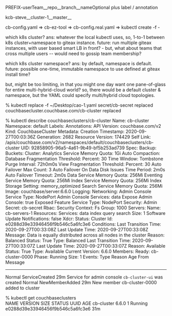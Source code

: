 PREFIX-userTeam__repo__branch__nameOptional
  plus label / annotation

kcb-steve__cluster-1__master__

cb-config.yaml
  => cb-ez-tool => cb-config.real.yaml => kubectl create -f -



which k8s cluster?
  ans: whatever the local kubectl uses,
       so, 1-to-1 between k8s cluster+namespace to giteax instance.
       future: run multiple giteax instances,
               with user based smart LB in front?
               - but, what about teams that cross multiple users --
                 would need to gossip team membership?

which k8s cluster namespace?
  ans: by default, namespace is default.
       future: possible one-time, immutable namespace
               to use defined at giteax install time?

but, might be too limiting, in that you might one day want
  one pane-of-glass for entire multi-hybrid-cloud world?
  so, there would be a default cluster & namespace,
  but the YAML could specify multi/hybrid cloud topologies.






% kubectl replace -f ~/Desktop/cao-1.yaml
secret/cb-secret replaced
couchbasecluster.couchbase.com/cb-cluster replaced

% kubectl describe couchbaseclusters/cb-cluster
Name:         cb-cluster
Namespace:    default
Labels:       <none>
Annotations:  <none>
API Version:  couchbase.com/v2
Kind:         CouchbaseCluster
Metadata:
  Creation Timestamp:  2020-09-27T00:03:36Z
  Generation:          2682
  Resource Version:    174429
  Self Link:           /apis/couchbase.com/v2/namespaces/default/couchbaseclusters/cb-cluster
  UID:                 92858905-96a5-4a61-9b49-bf5b253ad739
Spec:
  Backup:
  Buckets:
  Cluster:
    Analytics Service Memory Quota:  1Gi
    Auto Compaction:
      Database Fragmentation Threshold:
        Percent:  30
      Time Window:
      Tombstone Purge Interval:  72h0m0s
      View Fragmentation Threshold:
        Percent:                                    30
    Auto Failover Max Count:                        3
    Auto Failover On Data Disk Issues Time Period:  2m0s
    Auto Failover Timeout:                          2m0s
    Data Service Memory Quota:                      256Mi
    Eventing Service Memory Quota:                  256Mi
    Index Service Memory Quota:                     256Mi
    Index Storage Setting:                          memory_optimized
    Search Service Memory Quota:                    256Mi
  Image:                                            couchbase/server:6.6.0
  Logging:
  Networking:
    Admin Console Service Type:  NodePort
    Admin Console Services:
      data
    Expose Admin Console:          true
    Exposed Feature Service Type:  NodePort
  Security:
    Admin Secret:  cb-secret
    Rbac:
  Security Context:
    Fs Group:  1000
  Servers:
    Name:  cb-servers-1
    Resources:
    Services:
      data
      index
      query
      search
    Size:                         1
  Software Update Notifications:  false
  Xdcr:
Status:
  Cluster Id:  e0288d39e33946456f9b546c5a6fc3e6
  Conditions:
    Last Transition Time:  2020-09-27T00:33:08Z
    Last Update Time:      2020-09-27T00:33:08Z
    Message:               Data is equally distributed across all nodes in the cluster
    Reason:                Balanced
    Status:                True
    Type:                  Balanced
    Last Transition Time:  2020-09-27T00:33:07Z
    Last Update Time:      2020-09-27T00:33:07Z
    Reason:                Available
    Status:                True
    Type:                  Available
  Current Version:         6.6.0
  Members:
    Ready:
      cb-cluster-0000
  Phase:  Running
  Size:   1
Events:
  Type    Reason          Age   From  Message
  ----    ------          ----  ----  -------
  Normal  ServiceCreated  29m         Service for admin console `cb-cluster-ui` was created
  Normal  NewMemberAdded  29m         New member cb-cluster-0000 added to cluster

% kubectl get couchbaseclusters       
NAME         VERSION   SIZE   STATUS    UUID                               AGE
cb-cluster   6.6.0     1      Running   e0288d39e33946456f9b546c5a6fc3e6   31m

